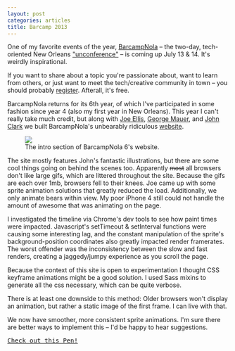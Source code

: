```yaml
---
layout: post
categories: articles
title: Barcamp 2013
---
```


One of my favorite events of the year, [BarcampNola](http://barcampnola.com) – the two-day, tech-oriented New Orleans ["unconference"](http://en.wikipedia.org/wiki/BarCamp) – is coming up July 13 & 14. It's weirdly inspirational.

If you want to share about a topic you're passionate about, want to learn from others, or just want to meet the tech/creative community in town – you should probably [register](http://barcampnola6.eventbrite.com/). Afterall, it's free.

BarcampNola returns for its 6th year, of which I've participated in some fashion since year 4 (also my first year in New Orleans). This year I can't really take much credit, but along with [Joe Ellis](https://twitter.com/notjoeellis), [George Mauer](https://twitter.com/togakangaroo), and [John Clark](https://twitter.com/jhclarkiv) we built BarcampNola's unbearably ridiculous [website](http://barcampnola.com).

<figure><img src="../img/bearcamp.png"/><figcaption>The intro section of BarcampNola 6's website.</figcaption></figure>

The site mostly features John's fantastic illustrations, but there are some cool things going on behind the scenes too. Apparently <s>most</s> all browsers don't like large gifs, which are littered throughout the site. Because the gifs are each over 1mb, browsers fell to their knees. Joe came up with some sprite animation solutions that greatly reduced the load. Additionally, we only animate bears within view. My poor iPhone 4 still could not handle the amount of awesome that was animating on the page.

I investigated the timeline via Chrome's dev tools to see how paint times were impacted. Javascript's setTimeout & setInterval functions were causing some interesting lag, and the constant manipulation of the sprite's background-position coordinates also greatly impacted render framerates. The worst offender was the inconsistency between the slow and fast renders, creating a jaggedy/jumpy experience as you scroll the page.

Because the context of this site is open to experimentation I thought CSS keyframe animations might be a good solution. I used Sass mixins to generate all the css necessary, which can be quite verbose.

There is at least one downside to this method: Older browsers won't display an animation, but rather a static image of the first frame. I can live with that.

We now have smoother, more consistent sprite animations. I'm sure there are better ways to implement this – I'd be happy to hear suggestions. 

<pre class="codepen" data-height="600" data-type="result" data-href="cHvBF" data-user="mshwery" data-safe="true"><code></code><a href="http://codepen.io/mshwery/pen/cHvBF">Check out this Pen!</a></pre>
<script async src="http://codepen.io/assets/embed/ei.js"></script>

